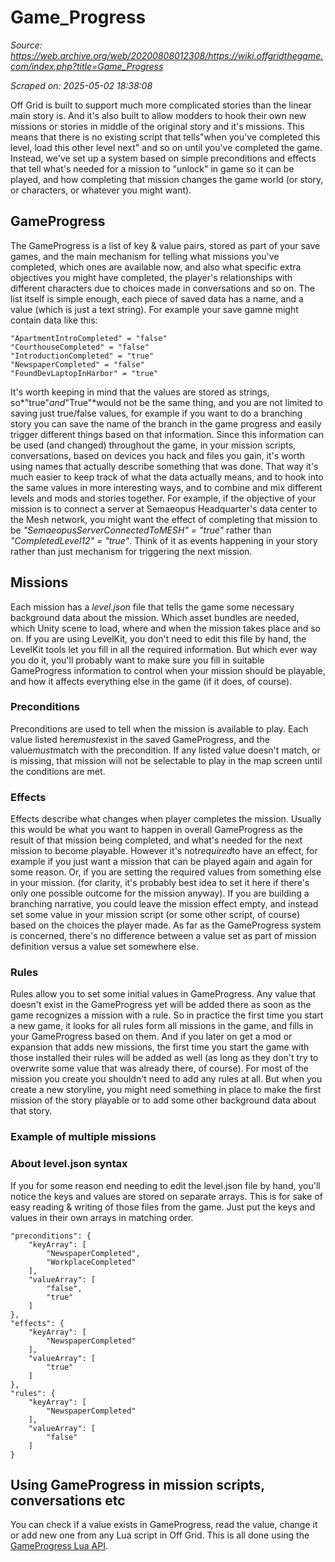 # Game_Progress

*Source: https://web.archive.org/web/20200808012308/https://wiki.offgridthegame.com/index.php?title=Game_Progress*

*Scraped on: 2025-05-02 18:38:08*

Off Grid is built to support much more complicated stories than the linear main story is. And it's also built to allow modders to hook their own new missions or stories in middle of the original story and it's missions. This means that there is no existing script that tells"when you've completed this level, load this other level next" and so on until you've completed the game. Instead, we've set up a system based on simple preconditions and effects that tell what's needed for a mission to "unlock" in game so it can be played, and how completing that mission changes the game world (or story, or characters, or whatever you might want).

## GameProgress
The GameProgress is a list of key & value pairs, stored as part of your save games, and the main mechanism for telling what missions you've completed, which ones are available now, and also what specific extra objectives you might have completed, the player's relationships with different characters due to choices made in conversations and so on. The list itself is simple enough, each piece of saved data has a name, and a value (which is just a text string).
For example your save gamne might contain data like this:
```
"ApartmentIntroCompleted" = "false"
"CourthouseCompleted" = "false"
"IntroductionCompleted" = "true"
"NewspaperCompleted" = "false"
"FoundDevLaptopInHarbor" = "true"
```
It's worth keeping in mind that the values are stored as strings, so*"true"*and*"True"*would not be the same thing, and you are not limited to saving just true/false values, for example if you want to do a branching story you can save the name of the branch in the game progress and easily trigger different things based on that information.
Since this information can be used (and changed) throughout the game, in your mission scripts, conversations, based on devices you hack and files you gain, it's worth using names that actually describe something that was done. That way it's much easier to keep track of what the data actually means, and to hook into the same values in more interesting ways, and to combine and mix different levels and mods and stories together.
For example, if the objective of your mission is to connect a server at Semaeopus Headquarter's data center to the Mesh network, you might want the effect of completing that mission to be *"SemaeopusServerConnectedToMESH" = "true"*  rather than *"CompletedLevel12" = "true"*. Think of it as events happening in your story rather than just mechanism for triggering the next mission.
## Missions
Each mission has a *level.json* file that tells the game some necessary background data about the mission. Which asset bundles are needed, which Unity scene to load, where and when the mission takes place and so on. If you are using LevelKit, you don't need to edit this file by hand, the LevelKit tools let you fill in all the required information. But which ever way you do it, you'll probably want to make sure you fill in suitable GameProgress information to control when your mission should be playable, and how it affects everything else in the game (if it does, of course).
### Preconditions
Preconditions are used to tell when the mission is available to play. Each value listed here*must*exist in the saved GameProgress, and the value*must*match with the precondition.
If any listed value doesn't match, or is missing, that mission will not be selectable to play in the map screen until the conditions are met.
### Effects
Effects describe what changes when player completes the mission. Usually this would be what you want to happen in overall GameProgress as the result of that mission being completed, and what's needed for the next mission to become playable. However it's not*required*to have an effect, for example if you just want a mission that can be played again and again for some reason. Or, if you are setting the required values from something else in your mission. (for clarity, it's probably best idea to set it here if there's only one possible outcome for the mission anyway).
If you are building a branching narrative, you could leave the mission effect empty, and instead set some value in your mission script (or some other script, of course) based on the choices the player made. As far as the GameProgress system is concerned, there's no difference between a value set as part of mission definition versus a value set somewhere else.
### Rules
Rules allow you to set some initial values in GameProgress. Any value that doesn't exist in the GameProgress yet will be added there as soon as the game recognizes a mission with a rule. So in practice the first time you start a new game, it looks for all rules form all missions in the game, and fills in your GameProgress based on them. And if you later on get a mod or expansion that adds new missions, the first time you start the game with those installed their rules will be added as well (as long as they don't try to overwrite some value that was already there, of course).
For most of the mission you create you shouldn't need to add any rules at all. But when you create a new storyline, you might need something in place to make the first mission of the story playable or to add some other background data about that story.
### Example of multiple missions
### About level.json syntax
If you for some reason end needing to edit the level.json file by hand, you'll notice the keys and values are stored on separate arrays. This is for sake of easy reading & writing of those files from the game. Just put the keys and values in their own arrays in matching order.
```
"preconditions": {
	"keyArray": [
		"NewspaperCompleted",
		"WorkplaceCompleted"
	],
	"valueArray": [
		"false",
		"true"
	]
},
"effects": {
	"keyArray": [
		"NewspaperCompleted"
	],
	"valueArray": [
		"true"
	]
},
"rules": {
	"keyArray": [
		"NewspaperCompleted"
	],
	"valueArray": [
		"false"
	]
}
```
## Using GameProgress in mission scripts, conversations etc
You can check if a value exists in GameProgress, read the value, change it or add new one from any Lua script in Off Grid. This is all done using the [GameProgress Lua API](GameProgress_Lua_API.md).